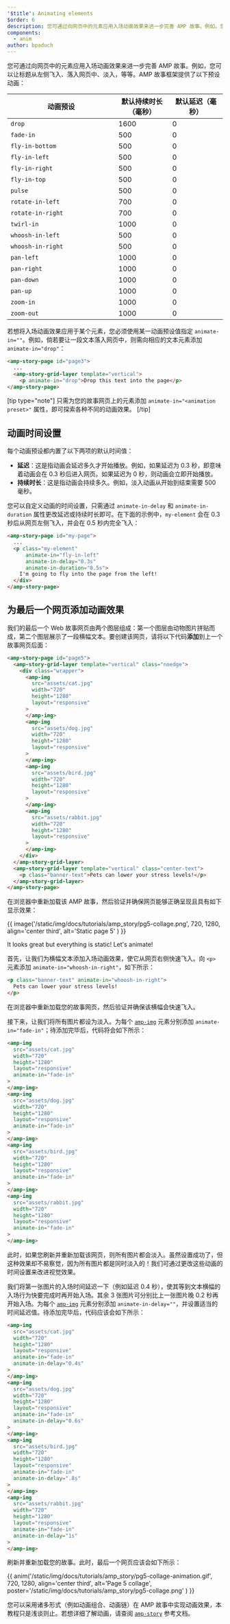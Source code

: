```yaml
---
'$title': Animating elements
$order: 6
description: 您可通过向网页中的元素应用入场动画效果来进一步完善 AMP 故事。例如，您可以让标题从左侧飞入 ...
components:
  - anim
author: bpaduch
---
```


您可通过向网页中的元素应用入场动画效果来进一步完善 AMP 故事。例如，您可以让标题从左侧飞入、落入网页中、淡入，等等。AMP 故事框架提供了以下预设动画：

<table>
<thead><tr>
  <th width="50%">动画预设</th>
  <th width="25%">默认持续时长（毫秒）</th>
  <th width="25%">默认延迟（毫秒）</th>
</tr></thead>
<tbody>
<tr>
  <td><code>drop</code></td>
  <td>1600</td>
  <td>0</td>
</tr>
<tr>
  <td><code>fade-in</code></td>
  <td>500</td>
  <td>0</td>
</tr>
<tr>
  <td><code>fly-in-bottom</code></td>
  <td>500</td>
  <td>0</td>
</tr>
<tr>
  <td><code>fly-in-left</code></td>
  <td>500</td>
  <td>0</td>
</tr>
<tr>
  <td><code>fly-in-right</code></td>
  <td>500</td>
  <td>0</td>
</tr>
<tr>
  <td><code>fly-in-top</code></td>
  <td>500</td>
  <td>0</td>
</tr>
<tr>
  <td><code>pulse</code></td>
  <td>500</td>
  <td>0</td>
</tr>
<tr>
  <td><code>rotate-in-left</code></td>
  <td>700</td>
  <td>0</td>
</tr>
<tr>
  <td><code>rotate-in-right</code></td>
  <td>700</td>
  <td>0</td>
</tr>
<tr>
  <td><code>twirl-in</code></td>
  <td>1000</td>
  <td>0</td>
</tr>
<tr>
  <td><code>whoosh-in-left</code></td>
  <td>500</td>
  <td>0</td>
</tr>
<tr>
  <td><code>whoosh-in-right</code></td>
  <td>500</td>
  <td>0</td>
</tr>
<tr>
  <td><code>pan-left</code></td>
  <td>1000</td>
  <td>0</td>
</tr>
<tr>
  <td><code>pan-right</code></td>
  <td>1000</td>
  <td>0</td>
</tr>
<tr>
  <td><code>pan-down</code></td>
  <td>1000</td>
  <td>0</td>
</tr>
<tr>
  <td><code>pan-up</code></td>
  <td>1000</td>
  <td>0</td>
</tr>
<tr>
  <td><code>zoom-in</code></td>
  <td>1000</td>
  <td>0</td>
</tr>
<tr>
  <td><code>zoom-out</code></td>
  <td>1000</td>
  <td>0</td>
</tr>
</tbody>
</table>

若想将入场动画效果应用于某个元素，您必须使用某一动画预设值指定 <code>animate-in="<em><animation preset></animation></em>"</code>。例如，倘若要让一段文本落入网页中，则需向相应的文本元素添加 `animate-in="drop"`：

```html
<amp-story-page id="page3">
  ...
  <amp-story-grid-layer template="vertical">
    <p animate-in="drop">Drop this text into the page</p>
</amp-story-page>
```

[tip type="note"] 只需为您的故事网页上的元素添加 `animate-in="<animation preset>"` 属性，即可探索各种不同的动画效果。 [/tip]

## 动画时间设置

每个动画预设都内置了以下两项的默认时间值：

- **延迟**：这是指动画会延迟多久才开始播放。例如，如果延迟为 0.3 秒，即意味着动画会在 0.3 秒后进入网页。如果延迟为 0 秒，则动画会立即开始播放。
- **持续时长**：这是指动画会持续多久。例如，淡入动画从开始到结束需要 500 毫秒。

您可以自定义动画的时间设置，只需通过 `animate-in-delay` 和 `animate-in-duration` 属性更改延迟或持续时长即可。在下面的示例中，`my-element` 会在 0.3 秒后从网页左侧飞入，并会在 0.5 秒内完全飞入：

```html
<amp-story-page id="my-page">
  ...
  <p class="my-element"
      animate-in="fly-in-left"
      animate-in-delay="0.3s"
      animate-in-duration="0.5s">
    I'm going to fly into the page from the left!
  </div>
</amp-story-page>
```

## 为最后一个网页添加动画效果

我们的最后一个 Web 故事网页由两个图层组成：第一个图层由动物图片拼贴而成，第二个图层展示了一段横幅文本。要创建该网页，请将以下代码**添加**到上一个故事网页后面：

```html
<amp-story-page id="page5">
  <amp-story-grid-layer template="vertical" class="noedge">
    <div class="wrapper">
      <amp-img
        src="assets/cat.jpg"
        width="720"
        height="1280"
        layout="responsive"
      >
      </amp-img>
      <amp-img
        src="assets/dog.jpg"
        width="720"
        height="1280"
        layout="responsive"
      >
      </amp-img>
      <amp-img
        src="assets/bird.jpg"
        width="720"
        height="1280"
        layout="responsive"
      >
      </amp-img>
      <amp-img
        src="assets/rabbit.jpg"
        width="720"
        height="1280"
        layout="responsive"
      >
      </amp-img>
    </div>
  </amp-story-grid-layer>
  <amp-story-grid-layer template="vertical" class="center-text">
    <p class="banner-text">Pets can lower your stress levels!</p>
  </amp-story-grid-layer>
</amp-story-page>
```

在浏览器中重新加载该 AMP 故事，然后验证并确保网页能够正确呈现且具有如下显示效果：

{{ image('/static/img/docs/tutorials/amp_story/pg5-collage.png', 720, 1280, align='center third', alt='Static page 5' ) }}

It looks great but everything is static! Let's animate!

首先，让我们为横幅文本添加入场动画效果，使它从网页右侧快速飞入。向 `<p>` 元素添加 `animate-in="whoosh-in-right"`，如下所示：

```html
<p class="banner-text" animate-in="whoosh-in-right">
  Pets can lower your stress levels!
</p>
```

在浏览器中重新加载您的故事网页，然后验证并确保该横幅会快速飞入。

接下来，让我们将所有图片都设为淡入。为每个 [`amp-img`](../../../../documentation/components/reference/amp-img.md) 元素分别添加 `animate-in="fade-in"`；待添加完毕后，代码将会如下所示：

```html
<amp-img
  src="assets/cat.jpg"
  width="720"
  height="1280"
  layout="responsive"
  animate-in="fade-in"
>
</amp-img>
<amp-img
  src="assets/dog.jpg"
  width="720"
  height="1280"
  layout="responsive"
  animate-in="fade-in"
>
</amp-img>
<amp-img
  src="assets/bird.jpg"
  width="720"
  height="1280"
  layout="responsive"
  animate-in="fade-in"
>
</amp-img>
<amp-img
  src="assets/rabbit.jpg"
  width="720"
  height="1280"
  layout="responsive"
  animate-in="fade-in"
>
</amp-img>
```

此时，如果您刷新并重新加载该网页，则所有图片都会淡入。虽然设置成功了，但这种效果却不易察觉，因为所有图片都是同时淡入的！我们可通过更改这些动画的时间设置来改进视觉效果。

我们将第一张图片的入场时间延迟一下（例如延迟 0.4 秒），使其等到文本横幅的入场行为快要完成时再开始入场。其余 3 张图片可分别比上一张图片晚 0.2 秒再开始入场。为每个 [`amp-img`](../../../../documentation/components/reference/amp-img.md) 元素分别添加 `animate-in-delay=""`，并设置适当的时间延迟值。待添加完毕后，代码应该会如下所示：

```html
<amp-img
  src="assets/cat.jpg"
  width="720"
  height="1280"
  layout="responsive"
  animate-in="fade-in"
  animate-in-delay="0.4s"
>
</amp-img>
<amp-img
  src="assets/dog.jpg"
  width="720"
  height="1280"
  layout="responsive"
  animate-in="fade-in"
  animate-in-delay="0.6s"
>
</amp-img>
<amp-img
  src="assets/bird.jpg"
  width="720"
  height="1280"
  layout="responsive"
  animate-in="fade-in"
  animate-in-delay=".8s"
>
</amp-img>
<amp-img
  src="assets/rabbit.jpg"
  width="720"
  height="1280"
  layout="responsive"
  animate-in="fade-in"
  animate-in-delay="1s"
>
</amp-img>
```

刷新并重新加载您的故事。此时，最后一个网页应该会如下所示：

{{ anim('/static/img/docs/tutorials/amp_story/pg5-collage-animation.gif', 720, 1280, align='center third', alt='Page 5 collage', poster='/static/img/docs/tutorials/amp_story/pg5-collage.png' ) }}

您可以采用诸多形式（例如动画组合、动画链）在 AMP 故事中实现动画效果，本教程只是浅谈则止。若想详细了解动画，请查阅 [`amp-story`](../../../../documentation/components/reference/amp-story.md) 参考文档。
